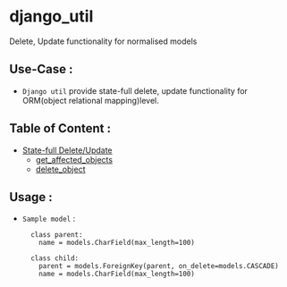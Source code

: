 # django_util
Delete, Update functionality for normalised models


## Use-Case : 

  * `Django util` provide state-full delete, update functionality for ORM(object relational mapping)level.
  
## Table of Content :
  
  * [State-full Delete/Update](#statefull)
     * [get_affected_objects](#get-objects)
     * [delete_object](#delete-object)

 
## Usage :
  * `Sample model` : 
      
          class parent:
            name = models.CharField(max_length=100)
            
          class child:
            parent = models.ForeignKey(parent, on_delete=models.CASCADE) 
            name = models.CharField(max_length=100)
          
    
    
